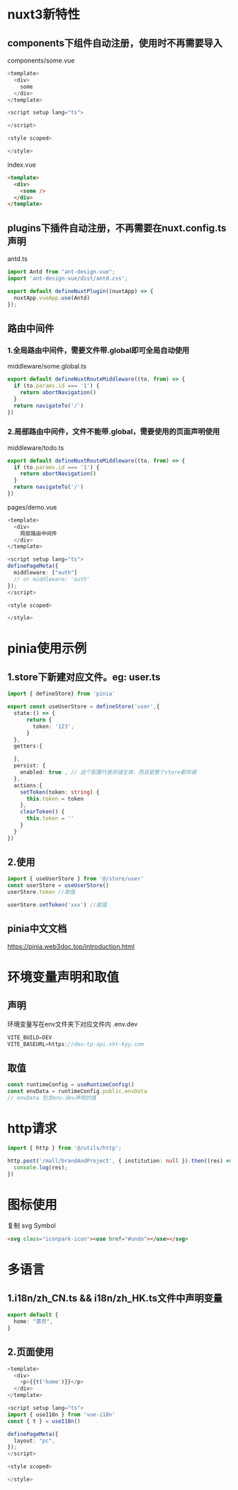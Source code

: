 # nuxt3新特性

## components下组件自动注册，使用时不再需要导入

components/some.vue
``` js
<template>
  <div>
    some
  </div>
</template>

<script setup lang="ts">

</script>

<style scoped>

</style>
```

index.vue
``` html
<template>
  <div>
    <some />
  </div>
</template>
```

## plugins下插件自动注册，不再需要在nuxt.config.ts声明
antd.ts
``` ts
import Antd from "ant-design-vue";
import 'ant-design-vue/dist/antd.css';

export default defineNuxtPlugin((nuxtApp) => {
  nuxtApp.vueApp.use(Antd)
});
```

## 路由中间件

### 1.全局路由中间件，需要文件带.global即可全局自动使用
middleware/some.global.ts
``` ts
export default defineNuxtRouteMiddleware((to, from) => {
  if (to.params.id === '1') {
    return abortNavigation()
  }
  return navigateTo('/')
})
```

### 2.局部路由中间件，文件不能带.global，需要使用的页面声明使用
middleware/todo.ts
``` ts
export default defineNuxtRouteMiddleware((to, from) => {
  if (to.params.id === '1') {
    return abortNavigation()
  }
  return navigateTo('/')
})
```
pages/demo.vue

``` ts
<template>
  <div>
    局部路由中间件
  </div>
</template>

<script setup lang="ts">
definePageMeta({
  middleware: ["auth"]
  // or middleware: 'auth'
});
</script>

<style scoped>

</style>
```

# pinia使用示例
## 1.store下新建对应文件。eg: user.ts
``` ts
import { defineStore} from 'pinia'

export const useUserStore = defineStore('user',{
  state:() => {
      return {
        token: '123',
      }
  },
  getters:{

  },
  persist: {
    enabled: true , // 这个配置代表存储生效，而且是整个store都存储
  },
  actions:{
    setToken(token: string) {
      this.token = token
    },
    clearToken() {
      this.token = ''
    }
  }
})
```
## 2.使用
``` ts
import { useUserStore } from '@/store/user'
const userStore = useUserStore()
userStore.token //取值

userStore.setToken('xxx') //赋值
```
## pinia中文文档
https://pinia.web3doc.top/introduction.html

# 环境变量声明和取值

## 声明
环境变量写在env文件夹下对应文件内
.env.dev
``` js
VITE_BUILD=DEV
VITE_BASEURL=https://dev-tp-api.xht-kyy.com
```
## 取值
``` ts
const runtimeConfig = useRuntimeConfig()
const envData = runtimeConfig.public.envData
// envData 包含env.dev声明的值
```
# http请求 

``` ts
import { http } from '@/utils/http';

http.post('/mall/brandAndProject', { institution: null }).then((res) => {
  console.log(res);
})
```

# 图标使用
复制 svg Symbol 

``` html
<svg class="iconpark-icon"><use href="#undo"></use></svg>
```

# 多语言
## 1.i18n/zh_CN.ts && i18n/zh_HK.ts文件中声明变量
``` ts
export default {
  home: "首页",
}
```

## 2.页面使用
``` ts
<template>
  <div>
    <p>{{t('home')}}</p>
  </div>
</template>

<script setup lang="ts">
import { useI18n } from 'vue-i18n'
const { t } = useI18n()

definePageMeta({
  layout: "pc",
});
</script>

<style scoped>

</style>
```